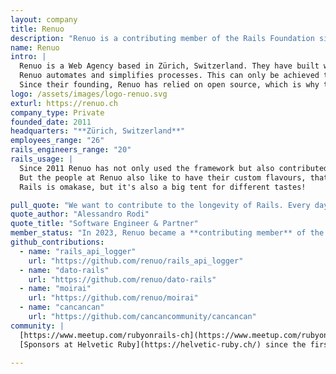 ```yaml
---
layout: company
title: Renuo
description: "Renuo is a contributing member of the Rails Foundation since 2023. Renuo is a Web Agency based in Zürich, Switzerland."
name: Renuo
intro: |
  Renuo is a Web Agency based in Zürich, Switzerland. They have built with Rails since their foundation, and the framework is what represents their competitive advantage over other agencies in the Swiss market.<br><br>
  Renuo automates and simplifies processes. This can only be achieved through the right balance between innovation and stability. Innovation is brought in every single project, adapting the single technologies and libraries to the customers' needs. Stability is brought by Rails.<br><br>
  Since their founding, Renuo has relied on open source, which is why they joined the Rails Foundation. In addition to supporting open source, they donate 10% of their profits to charity each year.
logo: /assets/images/logo-renuo.svg
exturl: https://renuo.ch
company_type: Private
founded_date: 2011
headquarters: "**Zürich, Switzerland**"
employees_range: "26"
rails_engineers_range: "20"
rails_usage: |
  Since 2011 Renuo has not only used the framework but also contributed to the ecosystem of libraries and the community. For all their 50+ customers, they have built great Rails monoliths. Rails has been a great companion in building API-Only backends, client-server web applications with modern Javascript Frameworks which are heavy Javascript Single Page Applications, and most recently Turbo and Stimulus HTML-Over-The-Wire Server-Side-Rendered apps.<br><br>
  But the people at Renuo also like to have their custom flavours, that's why they have a custom renuocop styling guide, rely on Postgres and GoodJob, RSpec and always a good set of System Tests that run on the side. The company also provides a PaaS in Switzerland called deplo.io.<br><br>
  Rails is omakase, but it's also a big tent for different tastes!

pull_quote: "We want to contribute to the longevity of Rails. Every day, a new project is bootstrapped using Ruby On Rails, and we’d like to provide a more basic angle to the future development of Rails. We come from a small agency’s point of view and want to influence the formal and cultural groundwork as a small player.<br><br> We also feel strongly about education. Our vision? To see Ruby on Rails in universities."
quote_author: "Alessandro Rodi"
quote_title: "Software Engineer & Partner"
member_status: "In 2023, Renuo became a **contributing member** of the Rails Foundation."
github_contributions:
  - name: "rails_api_logger"
    url: "https://github.com/renuo/rails_api_logger"
  - name: "dato-rails"
    url: "https://github.com/renuo/dato-rails"
  - name: "moirai"
    url: "https://github.com/renuo/moirai"
  - name: "cancancan"
    url: "https://github.com/cancancommunity/cancancan"
community: |
  [https://www.meetup.com/rubyonrails-ch](https://www.meetup.com/rubyonrails-ch)<br>
  [Sponsors at Helvetic Ruby](https://helvetic-ruby.ch/) since the first edition.

---
```

